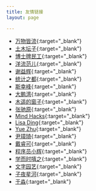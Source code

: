 ```yaml
---
title: 友情链接
layout: page

---
```


- [万物皆流](http://www.andrewsun.net/panta_rhei/){:target="_blank"}
- [土木坛子](https://tumutanzi.com/){:target="_blank"}
- [博士牌民工](http://www.yue366.com/){:target="_blank"}
- [洋流范儿](http://yangliufr.com/){:target="_blank"}
- [谢益辉](http://yihui.name/){:target="_blank"}
- [统计之都](https://cosx.org/){:target="_blank"}
- [斯幸峰](http://sixf.org/){:target="_blank"}
- [大鹏湾](http://www.pzhao.org/zh/){:target="_blank"}
- [木遥的窗子](http://blog.farmostwood.net/){:target="_blank"}
- [张驰原](http://pluskid.org/){:target="_blank"}
- [Mind Hacks](http://mindhacks.cn/){:target="_blank"}
- [Lisa Ding](http://dinglisa.com/){:target="_blank"}
- [Yue Zhu](http://yuezhu.org/){:target="_blank"}
- [尹璋琦](https://zqyin.wordpress.com/){:target="_blank"}
- [戴睿可](http://cn.derekyang.us/){:target="_blank"}
- [程序员小辉](https://www.xiaohui.com/){:target="_blank"}
- [学而时嘻之](https://www.geekonomics10000.com/){:target="_blank"}
- [文字园艺](https://yihanxu.github.io/){:target="_blank"}
- [子夜星河](https://zfangcs.wordpress.com){:target="_blank"}
- [于淼](https://yufree.cn){:target="_blank"}